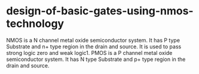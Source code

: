 # design-of-basic-gates-using-nmos-technology
NMOS is a N channel metal oxide semiconductor system. It has P type Substrate and n+  type region in the drain and source. It is used to pass strong logic zero and weak logic1.  PMOS is a P channel metal oxide semiconductor system. It has N type Substrate and p+  type region in the drain and source.
